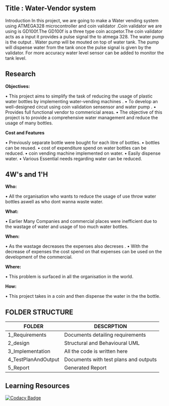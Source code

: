 

## Title : Water-Vendor system
Introduction In this project, we are going to make a Water vending system using ATMEGA328 microcontroller and coin validator .Coin validator we are using is GD100f.The GD100f is a three type coin accpetor.The coin validator  acts as a input it provides a pulse signal the to atmega 328.  The water pump is the output . Water pump will be mouted on top of water tank. The pump will dispense water from the tank once the pulse signal is given by the validator. For more accuracy water level sensor can be added to monitor the tank level.

## Research

__Objectives:__

•	This project aims to simplify the task of reducing the usage of plastic water bottles by implementing water-vending machines .
•	To develop an well-designed circut using coin validation sensensor and water pump . 
•	Provides full functional vendor to commericial areas. 
•	The objective of this project is to provide a comprehensive water management and reduce the usage of many bottles.

__Cost and Features__

•	Previously separate bottle were bought for each litre of bottles.
•	bottles can be reused.
•	cost of expenditure spend on water bottles can be reduced.
•	coin vending machine implemented on water.
•	Easily dispense water.
•	Various Essential needs regarding water can be reduced.

## 4W's and 1'H

__Who:__

•	All the organisation who wants to reduce the usage of use throw water bottles aswell as who dont wanna waste water.

__What:__

•	Earlier Many Companies and commercial places were inefficient due to the wastage of water and usage of too much water bottles.	

__When:__

•	As the wastage decreases the expenses also decreses .
•	With the decrease of expenses the cost spend on that expenses can be used on the development of the commercial.

__Where:__

•	This problem is surfaced in all the organisation in the world.

__How:__

•	This project takes in a coin and then dispense the water in the the bottle.


## FOLDER STRUCTURE 


| FOLDER              |                  DESCRPTION             |    
|---------------------|-----------------------------------------|
| 1_Requirements      |Documents detailing requirements         |             
| 2_design            |Structural and Behavioural UML           |   
| 3_Implementation    |All the code is written here             |
| 4_TestPlanAndOutput |Documents with test plans and outputs    | 
| 5_Report            |Generated Report                         | 


## Learning Resources

[![Codacy Badge](https://app.codacy.com/project/badge/Grade/ee99fcf94a43486c9a241f3306df0900)](https://www.codacy.com/gh/prabakaran-8bit/M2_Emsys_watervendor/dashboard?utm_source=github.com&amp;utm_medium=referral&amp;utm_content=prabakaran-8bit/M2_Emsys_watervendor&amp;utm_campaign=Badge_Grade)







